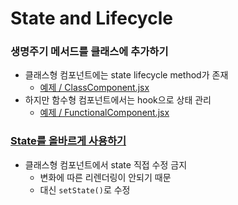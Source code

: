 # State and Lifecycle

### 생명주기 메서드를 클래스에 추가하기
- 클래스형 컴포넌트에는 state lifecycle method가 존재
  - <a href="https://github.com/sol-pine/React/blob/main/03_lifecycle/ClassComponent.jsx">예제 / ClassComponent.jsx</a>
- 하지만 함수형 컴포넌트에서는 hook으로 상태 관리
  - <a href="https://github.com/sol-pine/React/blob/main/03_lifecycle/FunctionalComponent.jsx">예제 / FunctionalComponent.jsx</a>

### <a href= "https://ko.reactjs.org/docs/state-and-lifecycle.html#using-state-correctly">State를 올바르게 사용하기</a>
- 클래스형 컴포넌트에서 state 직접 수정 금지
  - 변화에 따른 리렌더링이 안되기 때문
  - 대신 `setState()`로 수정
 
